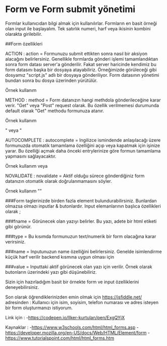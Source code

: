 # Form ve Form submit yönetimi

Formlar kullanıcıdan bilgi almak için kullanılırlar. Formların en basit örneği olan input ile başlayalım. Tek satırlık numeri, harf veya ikisinin kombini olarakta girilebilir.


##Form özellikleri

ACTION :
action = Formunuzu submit ettikten sonra nasıl bir aksiyon alacağını belirlersiniz. Genellikle formlarda gönderi işlemi tamamlandıktan sonra form datası server'a gönderilir. Fakat server haricinde kendimiz bu form datasını başka bir dosyaya atayabiliriz. Örneğimizde görüleceği gibi dosyamız "script.js" adlı bir dosyaya gönderiliyor. Form datasının yönetimi bundan sonra bu dosya üzerinden yürütülür.


Örnek kullanım <form action="/script.js"></form>






METHOD :
method = Form datanızın hangi methdola gönderileceğine karar verir. "Get" veya "Post" request olarak. Bu özellik verilmemesi durumunda default olarak "Get" methodu formunuza atanır. 


Örnek kullanım <form action="/script.js" method="get">" veya "<form action="/script.js" method="post">






AUTOCOMPLETE :
autocomplete = Ingilizce ismindende anlaşılacağı üzere formunuzda otomatik tamamlama özelliğini açıp veya kapatmak için işinize yarar. Bu özelliği açmak daha önceki entrylerinize göre formun tamamlama yapmasını sağlayacaktır.


Örnek kullanım <form action="/script.js" autocomplete="on"> veya <form action="/script.js" autocomplete="off">






NOVALIDATE :
novalidate = Aktif olduğu sürece gönderdiğiniz form datanızın otomatik olarak doğrulanmamasını söyler.


Örnek kullanım "<form action="/my_script.js" novalidate>"






###Form taglerinizde birden fazla element bulundurabilirsiniz. Bunlardan olmazsa olmazı inputlar & butonlardır. Input elemanlarının başlıca özellikleri olarak ;

###fname = Görünecek olan yazıyı belirler. Bu yazı, adete bir html etiketi gibi görünür.

###type = Bu kısımda formunuzun text/numerik bir form olacağına karar verirsiniz.

###name = Inputunuzun name özelliğini belirlersiniz. Genelde isimlendirme küçük harf verilir backend kısmına uygun olması için

###value = Inputtaki aktif görünecek olan yazı için verilir. Örnek olarak butonların üzerindeki yazı gibi düşünebiliriz.

Sizin için hazırladığım basit bir örnekte form ve input özelliklerini deneyebilirsiniz.

Son olarak öğrendiklerinizden emin olmak için https://jsfiddle.net/ adresinden : Kullanıcı için isim, soyisim, telefon numarası ve adres isteyen bir form oluşturmanızı istiyorum.

Link için : -https://codepen.io/llker-kurtulan/pen/ExgQYjX

Kaynaklar : -https://www.w3schools.com/html/html_forms.asp
            -https://developer.mozilla.org/en-US/docs/Web/HTML/Element/form
            -https://www.tutorialspoint.com/html/html_forms.htm

            
